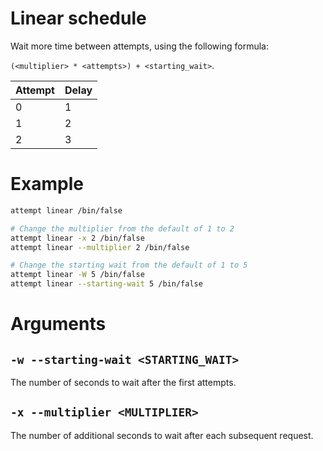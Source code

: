 # Linear schedule

Wait more time between attempts, using the following formula:

`(<multiplier> * <attempts>) + <starting_wait>`.

| Attempt | Delay |
| ------- | ----- |
| 0       | 1     |
| 1       | 2     |
| 2       | 3     |

# Example

```bash
attempt linear /bin/false

# Change the multiplier from the default of 1 to 2
attempt linear -x 2 /bin/false
attempt linear --multiplier 2 /bin/false

# Change the starting wait from the default of 1 to 5
attempt linear -W 5 /bin/false
attempt linear --starting-wait 5 /bin/false
```

# Arguments

## `-w --starting-wait <STARTING_WAIT>`

The number of seconds to wait after the first attempts.

## `-x --multiplier <MULTIPLIER>`

The number of additional seconds to wait after each subsequent request.
